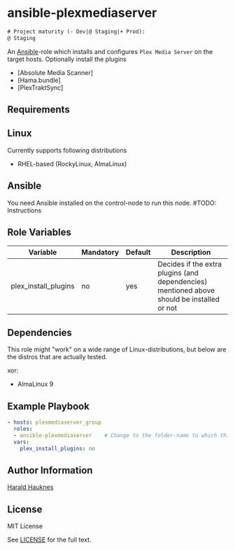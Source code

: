 ansible-plexmediaserver
=======================
```diff
# Project maturity (- Dev|@ Staging|+ Prod):
@ Staging
```

An [Ansible](https://www.ansible.com/)-role which installs and configures `Plex Media Server` on the target hosts.
Optionally install the plugins
- [Absolute Media Scanner]
- [Hama.bundle]
- [PlexTraktSync]


Requirements
------------

## Linux
Currently supports following distributions
- RHEL-based (RockyLinux, AlmaLinux)

## Ansible
You need Ansible installed on the control-node to run this node. #TODO: Instructions


Role Variables
--------------
| Variable              | Mandatory | Default   | Description |
| --------------------- | --------- | --------- | ----------- |
| plex_install_plugins  | no        | yes       | Decides if the extra plugins (and dependencies) mentioned above should be installed or not |



Dependencies
------------
This role might "work" on a wide range of Linux-distributions, but below are the distros that are actually tested.

xor:
  - AlmaLinux 9


Example Playbook
----------------
```yaml
- hosts: plexmediaserver_group
  roles:
  - ansible-plexmediaserver    # Change to the folder-name to which this Git-checkout resides
  vars:
    plex_install_plugins: no
```

Author Information
------------------

[Harald Hauknes](https://github.com/harahauk)

License
-------

MIT License

See [LICENSE](./LICENSE) for the full text.
